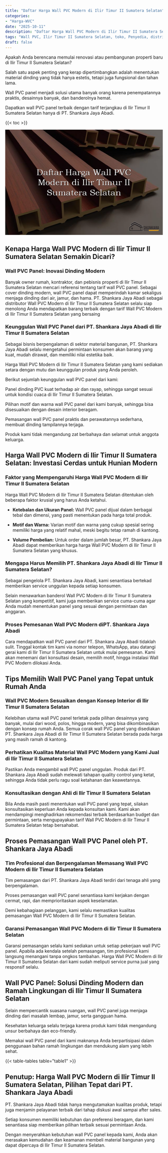 ```yaml
---
title: "Daftar Harga Wall PVC Modern di Ilir Timur II Sumatera Selatan"
categories: 
- "Harga-WVC"
date: "2025-10-11"
description: "Daftar Harga Wall PVC Modern di Ilir Timur II Sumatera Selatan bagi tempat tinggal, kantor, serta toko. Produk terbaik, beragam motif, warna modern, beserta jasa instalasi oleh tim ahli dan garansi resmi!|Layanan distribusi Wall PVC Modern di Ilir Timur II Sumatera Selatan untuk kebutuhan rumah, kantor, atau toko, dengan produk berkualitas dan penempatan oleh tenaga ahli berpengalaman dan garansi resmi.|Pilihan Wall PVC Modern di Ilir Timur II Sumatera Selatan yang terpercaya bagi tempat tinggal, kantor, dan toko, dengan produk unggulan dan instalasi ditangani oleh tenaga ahli berpengalaman serta kepastian resmi.|Distribusi Wall PVC Modern di Ilir Timur II Sumatera Selatan untuk hunian, office, serta gerai, dengan panel unggulan dan penempatan dikerjakan oleh tim berpengalaman, dilengkapi dengan garansi resmi.}"
tags: "Wall PVC, Ilir Timur II Sumatera Selatan, toko, Penyedia, distributor"
draft: false
---
```


Apakah Anda berencana memulai renovasi atau pembangunan properti baru di Ilir Timur II Sumatera Selatan?

Salah satu aspek penting yang kerap dipertimbangkan adalah menentukan material dinding yang tidak hanya estetis, tetapi juga fungsional dan tahan lama.

Wall PVC panel menjadi solusi utama banyak orang karena penempatannya praktis, desainnya banyak, dan banderolnya hemat.

Dapatkan wall PVC panel terbaik dengan tarif terjangkau di Ilir Timur II Sumatera Selatan hanya di PT. Shankara Jaya Abadi.

{{< toc >}}

![Daftar Harga Wall PVC Modern di Ilir Timur II Sumatera Selatan](/images/Harga-WVC/Daftar-Harga-Wall-PVC-Modern-di-Ilir-Timur-II-Sumatera-Selatan.png)


## Kenapa Harga Wall PVC Modern di Ilir Timur II Sumatera Selatan Semakin Dicari?

### Wall PVC Panel: Inovasi Dinding Modern

Banyak owner rumah, kontraktor, dan pebisnis properti di Ilir Timur II Sumatera Selatan mencari referensi tentang tarif wall PVC panel. Sebagai cover dinding modern, wall PVC panel dapat memperindah kamar sekaligus menjaga dinding dari air, jamur, dan hama. PT. Shankara Jaya Abadi sebagai distributor Wall PVC Modern di Ilir Timur II Sumatera Selatan selalu siap menolong Anda mendapatkan barang terbaik dengan tarif Wall PVC Modern di Ilir Timur II Sumatera Selatan yang bersaing

### Keunggulan Wall PVC Panel dari PT. Shankara Jaya Abadi di Ilir Timur II Sumatera Selatan

Sebagai bisnis berpengalaman di sektor material bangunan, PT. Shankara Jaya Abadi selalu mengetahui permintaan konsumen akan barang yang kuat, mudah dirawat, dan memiliki nilai estetika baik.

Harga Wall PVC Modern di Ilir Timur II Sumatera Selatan yang kami sediakan setara dengan mutu dan keunggulan produk yang Anda peroleh.

Berikut sejumlah keunggulan wall PVC panel dari kami:

Panel dinding PVC kuat terhadap air dan rayap, sehingga sangat sesuai untuk kondisi cuaca di Ilir Timur II Sumatera Selatan.

Pilihan motif dan warna wall PVC panel dari kami banyak, sehingga bisa disesuaikan dengan desain interior beragam.

Pemasangan wall PVC panel praktis dan perawatannya sederhana, membuat dinding tampilannya terjaga.

Produk kami tidak mengandung zat berbahaya dan selamat untuk anggota keluarga.

## Harga Wall PVC Modern di Ilir Timur II Sumatera Selatan: Investasi Cerdas untuk Hunian Modern

### Faktor yang Mempengaruhi Harga Wall PVC Modern di Ilir Timur II Sumatera Selatan

Harga Wall PVC Modern di Ilir Timur II Sumatera Selatan ditentukan oleh beberapa faktor krusial yang harus Anda ketahui.

- **Ketebalan dan Ukuran Panel:** Wall PVC panel dijual dalam berbagai tebal dan dimensi, yang pasti menentukan pada harga total produk.

- **Motif dan Warna:** Varian motif dan warna yang cukup spesial sering memiliki harga yang relatif mahal, meski begitu tetap ramah di kantong.

- **Volume Pembelian:** Untuk order dalam jumlah besar, PT. Shankara Jaya Abadi dapat memberikan harga harga Wall PVC Modern di Ilir Timur II Sumatera Selatan yang khusus.

### Mengapa Harus Memilih PT. Shankara Jaya Abadi di Ilir Timur II Sumatera Selatan?

Sebagai pengelola PT. Shankara Jaya Abadi, kami senantiasa bertekad memberikan service unggulan kepada setiap konsumen.

Selain menawarkan banderol Wall PVC Modern di Ilir Timur II Sumatera Selatan yang kompetitif, kami juga memberikan service cuma-cuma agar Anda mudah menentukan panel yang sesuai dengan permintaan dan anggaran.

### Proses Pemesanan Wall PVC Modern diPT. Shankara Jaya Abadi

Cara mendapatkan wall PVC panel dari PT. Shankara Jaya Abadi tidaklah sulit. Tinggal kontak tim kami via nomor telepon, WhatsApp, atau datangi gerai kami di Ilir Timur II Sumatera Selatan untuk mulai pemesanan. Kami akan menemani dari konsultasi desain, memilih motif, hingga instalasi Wall PVC Modern dilokasi Anda.

## Tips Memilih Wall PVC Panel yang Tepat untuk Rumah Anda

### Wall PVC Modern Sesuaikan dengan Konsep Interior di Ilir Timur II Sumatera Selatan

Kelebihan utama wall PVC panel terletak pada pilihan desainnya yang banyak, mulai dari wood, polos, hingga modern, yang bisa dikombinasikan dengan konsep rumah Anda. Semua corak wall PVC panel yang disediakan PT. Shankara Jaya Abadi di Ilir Timur II Sumatera Selatan berada pada harga yang masih ramah di kantong.

### Perhatikan Kualitas Material Wall PVC Modern yang Kami Jual di Ilir Timur II Sumatera Selatan

Pastikan Anda mengambil wall PVC panel unggulan. Produk dari PT. Shankara Jaya Abadi sudah melewati tahapan quality control yang ketat, sehingga Anda tidak perlu ragu soal ketahanan dan keawetannya.

### Konsultasikan dengan Ahli di Ilir Timur II Sumatera Selatan

Bila Anda masih pasti menentukan wall PVC panel yang tepat, silakan konsultasikan keperluan Anda kepada konsultan kami. Kami akan mendampingi menghadirkan rekomendasi terbaik berdasarkan budget dan permintaan, serta mengupayakan tarif Wall PVC Modern di Ilir Timur II Sumatera Selatan tetap bersahabat.

## Proses Pemasangan Wall PVC Panel oleh PT. Shankara Jaya Abadi

### Tim Profesional dan Berpengalaman Memasang Wall PVC Modern di Ilir Timur II Sumatera Selatan

Tim pemasangan dari PT. Shankara Jaya Abadi terdiri dari tenaga ahli yang berpengalaman.

Proses pemasangan wall PVC panel senantiasa kami kerjakan dengan cermat, rapi, dan memprioritaskan aspek keselamatan.

Demi kebahagiaan pelanggan, kami selalu memastikan kualitas pemasangan Wall PVC Modern di Ilir Timur II Sumatera Selatan.

### Garansi Pemasangan Wall PVC Modern di Ilir Timur II Sumatera Selatan

Garansi pemasangan selalu kami sediakan untuk setiap pekerjaan wall PVC panel. Apabila ada kendala setelah pemasangan, tim profesional kami langsung menangani tanpa ongkos tambahan. Harga Wall PVC Modern di Ilir Timur II Sumatera Selatan dari kami sudah meliputi service purna jual yang responsif selalu.

## Wall PVC Panel: Solusi Dinding Modern dan Ramah Lingkungan di Ilir Timur II Sumatera Selatan

Selain mempercantik suasana ruangan, wall PVC panel juga menjaga dinding dari masalah lembap, jamur, serta gangguan hama.

Kesehatan keluarga selalu terjaga karena produk kami tidak mengandung unsur berbahaya dan eco-friendly.

Memakai wall PVC panel dari kami maknanya Anda berpartisipasi dalam penggunaan bahan ramah lingkungan dan mendukung alam yang lebih sehat.

{{< table-tables table="table1" >}}

## Penutup: Harga Wall PVC Modern di Ilir Timur II Sumatera Selatan, Pilihan Tepat dari PT. Shankara Jaya Abadi

PT. Shankara Jaya Abadi tidak hanya mengutamakan kualitas produk, tetapi juga menjamin pelayanan terbaik dari tahap diskusi awal sampai after sales.

Setiap konsumen memiliki kebutuhan dan preferensi beragam, dan kami senantiasa siap memberikan pilihan terbaik sesuai permintaan Anda.

Dengan menyerahkan kebutuhan wall PVC panel kepada kami, Anda akan merasakan kemudahan dan keamanan membeli material bangunan yang dapat dipercaya di Ilir Timur II Sumatera Selatan.